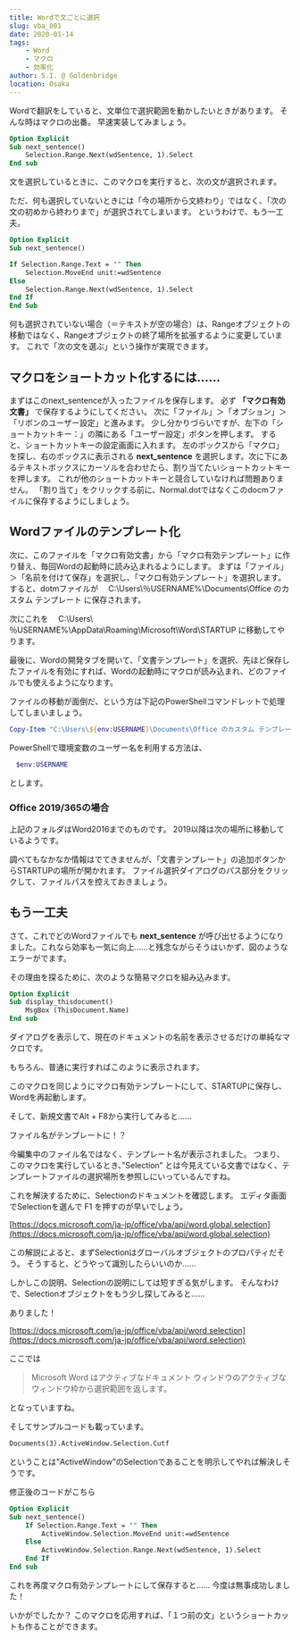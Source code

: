 ```yaml
---
title: Wordで文ごとに選択
slug: vba_001
date: 2020-01-14
tags: 
    - Word
    - マクロ
    - 効率化
author: S.I. @ Goldenbridge
location: Osaka
---
```


Wordで翻訳をしていると、文単位で選択範囲を動かしたいときがあります。
そんな時はマクロの出番。
早速実装してみましょう。

```vb
Option Explicit
Sub next_sentence()
    Selection.Range.Next(wdSentence, 1).Select
End sub
```

文を選択しているときに、このマクロを実行すると、次の文が選択されます。

ただ、何も選択していないときには「今の場所から文終わり」ではなく、「次の文の初めから終わりまで」が選択されてしまいます。
というわけで、もう一工夫。

```vb
Option Explicit
Sub next_sentence()

If Selection.Range.Text = "" Then
    Selection.MoveEnd unit:=wdSentence
Else
    Selection.Range.Next(wdSentence, 1).Select
End If
End Sub
```

何も選択されていない場合（＝テキストが空の場合）は、Rangeオブジェクトの移動ではなく、Rangeオブジェクトの終了場所を拡張するように変更しています。
これで「次の文を選ぶ」という操作が実現できます。

## マクロをショートカット化するには……
まずはこのnext_sentenceが入ったファイルを保存します。
必ず **「マクロ有効文書」** で保存するようにしてください。
次に「ファイル」＞「オプション」＞「リボンのユーザー設定」と進みます。
少し分かりづらいですが、左下の「ショートカットキー：」の隣にある「ユーザー設定」ボタンを押します。
すると、ショートカットキーの設定画面に入れます。
左のボックスから「マクロ」を探し、右のボックスに表示される **next_sentence** を選択します。次に下にあるテキストボックスにカーソルを合わせたら、割り当てたいショートカットキーを押します。
これが他のショートカットキーと競合していなければ問題ありません。
「割り当て」をクリックする前に、Normal.dotではなくこのdocmファイルに保存するようにしましょう。

## Wordファイルのテンプレート化
次に、このファイルを「マクロ有効文書」から「マクロ有効テンプレート」に作り替え、毎回Wordの起動時に読み込まれるようにします。
まずは「ファイル」＞「名前を付けて保存」を選択し、「マクロ有効テンプレート」を選択します。
すると、dotmファイルが
　C:\Users\％USERNAME%\Documents\Office のカスタム テンプレート
に保存されます。

次にこれを
　C:\Users\％USERNAME%\AppData\Roaming\Microsoft\Word\STARTUP
に移動してやります。

最後に、Wordの開発タブを開いて、「文書テンプレート」を選択、先ほど保存したファイルを有効にすれば、Wordの起動時にマクロが読み込まれ、どのファイルでも使えるようになります。

ファイルの移動が面倒だ、という方は下記のPowerShellコマンドレットで処理してしまいましょう。

```powershell
Copy-Item "C:\Users\${env:USERNAME}\Documents\Office のカスタム テンプレート\*.dotm" "C:\Users\${env:USERNAME}AppData\Roaming\Microsoft\Word\STARTUP"
```

PowerShellで環境変数のユーザー名を利用する方法は、

```powershell
　$env:USERNAME
```

とします。

### Office 2019/365の場合
上記のフォルダはWord2016までのものです。
2019以降は次の場所に移動しているようです。


調べてもなかなか情報はでてきませんが、「文書テンプレート」の追加ボタンからSTARTUPの場所が開かれます。
ファイル選択ダイアログのパス部分をクリックして、ファイルパスを控えておきましょう。

## もう一工夫
さて、これでどのWordファイルでも **next_sentence** が呼び出せるようになりました。これなら効率も一気に向上……と残念ながらそうはいかず、図のようなエラーがでます。

その理由を探るために、次のような簡易マクロを組み込みます。

```vb
Option Explicit
Sub display_thisdocument()
    MsgBox (ThisDocument.Name)    
End sub
```

ダイアログを表示して、現在のドキュメントの名前を表示させるだけの単純なマクロです。

もちろん、普通に実行すればこのように表示されます。

このマクロを同じようにマクロ有効テンプレートにして、STARTUPに保存し、Wordを再起動します。

そして、新規文書でAlt + F8から実行してみると……

ファイル名がテンプレートに！？

今編集中のファイル名ではなく、テンプレート名が表示されました。
つまり、このマクロを実行しているとき、”Selection” とは今見えている文書ではなく、テンプレートファイルの選択場所を参照しにいっているんですね。

これを解決するために、Selectionのドキュメントを確認します。
エディタ画面でSelectionを選んで F1 を押すのが早いでしょう。

[https://docs.microsoft.com/ja-jp/office/vba/api/word.global.selection](https://docs.microsoft.com/ja-jp/office/vba/api/word.global.selection)

この解説によると、まずSelectionはグローバルオブジェクトのプロパティだそう。
そうすると、どうやって識別したらいいのか……

しかしこの説明、Selectionの説明にしては短すぎる気がします。
そんなわけで、Selectionオブジェクトをもう少し探してみると……

ありました！

[https://docs.microsoft.com/ja-jp/office/vba/api/word.selection](https://docs.microsoft.com/ja-jp/office/vba/api/word.selection)

ここでは
>Microsoft Word はアクティブなドキュメント ウィンドウのアクティブなウィンドウ枠から選択範囲を返します。 

となっていますね。

そしてサンプルコードも載っています。

```vb
Documents(3).ActiveWindow.Selection.Cutf
```

ということは”ActiveWindow”のSelectionであることを明示してやれば解決しそうです。

修正後のコードがこちら

```vb
Option Explicit
Sub next_sentence()
    If Selection.Range.Text = "" Then
        ActiveWindow.Selection.MoveEnd unit:=wdSentence
    Else
        ActiveWindow.Selection.Range.Next(wdSentence, 1).Select
    End If
End sub
```

これを再度マクロ有効テンプレートにして保存すると……
今度は無事成功しました！

いかがでしたか？
このマクロを応用すれば、「１つ前の文」というショートカットも作ることができます。

<link-to></link-to>